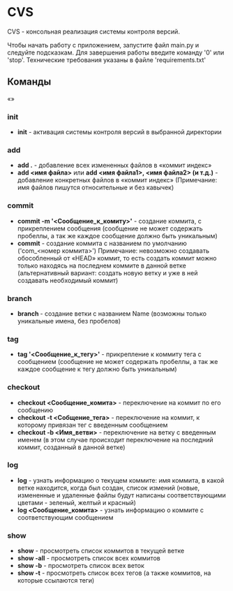 # CVS
CVS - консольная реализация системы контроля версий.

Чтобы начать работу с приложением, запустите файл main.py и следуйте подсказкам. Для завершения работы введите команду '0' или 'stop'. Технические требования указаны в файле 'requirements.txt'

## Команды
«»

### init
- **init** - активация системы контроля версий в выбранной директории

### add
- **add .** - добавление всех измененных файлов в «коммит индекс»
- **add <имя файла>** или **add <имя файла1>,  <имя файла2> (и т.д.)** - добавление конкретных файлов в «коммит индекс» (Примечание: имя файлов пишутся относительные и без кавычек)

### commit
- **commit -m '<Сообщение_к_комиту>'** - создание коммита, с прикреплением сообщения (сообщение не может содержать пробеллы, а так же каждое сообщение должно быть уникальным)
- **commit** - создание коммита с названием по умолчанию ('com_<номер коммита>')
Примечание: невозможно создавать обособленный от «HEAD» коммит, то есть создать коммит можно только находясь на последнем коммите в данной ветке (альтернативный вариант: создать новую ветку и уже в ней создавать необходимый коммит)

### branch
- **branch <Name>** - создание ветки с названием Name (возможны только уникальные имена, без пробелов)

### tag
- **tag '<Сообщение_к_тегу>'** - прикрепление к коммиту тега с сообщением (сообщение не может содержать пробеллы, а так же каждое сообщение к тегу должно быть уникальным)

### checkout
- **checkout <Сообщение_комита>** - переключение на коммит по его сообщению
- **checkout -t <Собщение_тега>** - переключение на коммит, к которому привязан тег с введенным сообщением
- **checkout -b <Имя_ветви>** - переключение на ветку с введенным именем (в этом случае происходит переключение на последний коммит, созданный в данной ветке)

### log
- **log** - узнать информацию о текущем коммите: имя коммита, в какой ветке находится, когда был создан, список измений (новые, измененные и удаленные файлы будут написаны соответствующими цветами - зеленый, желтый и красный)
- **log <Сообщение_комита>** - узнать информацию о коммите с соответствующим сообщением

### show
- **show** - просмотреть список коммитов в текущей ветке
- **show -all** - просмотреть список всех коммитов
- **show -b** - просмотреть список всех веток
- **show -t** - просмотреть список всех тегов (а также коммитов, на которые ссылаются теги)